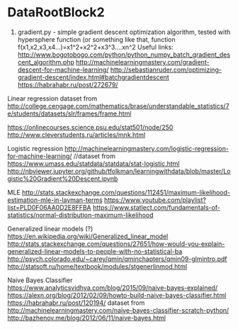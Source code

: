 # DataRootBlock2
1. gradient.py - simple gradient descent optimization algorithm, tested with hypersphere function
(or something like that, function f(x1,x2,x3,x4...)=x1^2+x2^2+x3^3....xn^2
Useful links:
http://www.bogotobogo.com/python/python_numpy_batch_gradient_descent_algorithm.php
http://machinelearningmastery.com/gradient-descent-for-machine-learning/
http://sebastianruder.com/optimizing-gradient-descent/index.html#batchgradientdescent
https://habrahabr.ru/post/272679/

Linear regression
  dataset from http://college.cengage.com/mathematics/brase/understandable_statistics/7e/students/datasets/slr/frames/frame.html

https://onlinecourses.science.psu.edu/stat501/node/250
http://www.cleverstudents.ru/articles/mnk.html

Logistic regression
http://machinelearningmastery.com/logistic-regression-for-machine-learning/
//dataset from https://www.umass.edu/statdata/statdata/stat-logistic.html
http://nbviewer.jupyter.org/github/tfolkman/learningwithdata/blob/master/Logistic%20Gradient%20Descent.ipynb

MLE
http://stats.stackexchange.com/questions/112451/maximum-likelihood-estimation-mle-in-layman-terms
https://www.youtube.com/playlist?list=PLD0F06AA0D2E8FFBA
https://www.statlect.com/fundamentals-of-statistics/normal-distribution-maximum-likelihood

Generalized linear models (?)
https://en.wikipedia.org/wiki/Generalized_linear_model
http://stats.stackexchange.com/questions/27651/how-would-you-explain-generalized-linear-models-to-people-with-no-statistical-ba
http://psych.colorado.edu/~carey/qmin/qminchapters/qmin09-glmintro.pdf
http://statsoft.ru/home/textbook/modules/stgenerlinmod.html

Naive Bayes Classifier
https://www.analyticsvidhya.com/blog/2015/09/naive-bayes-explained/
https://alexn.org/blog/2012/02/09/howto-build-naive-bayes-classifier.html
https://habrahabr.ru/post/120194/
dataset from
http://machinelearningmastery.com/naive-bayes-classifier-scratch-python/
http://bazhenov.me/blog/2012/06/11/naive-bayes.html
